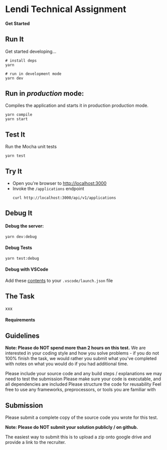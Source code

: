 # Lendi Technical Assignment

#### Get Started

## Run It

Get started developing...

```shell
# install deps
yarn

# run in development mode
yarn dev
```

## Run in _production_ mode:

Compiles the application and starts it in production production mode.

```shell
yarn compile
yarn start
```

## Test It

Run the Mocha unit tests

```shell
yarn test
```

## Try It

- Open you're browser to [http://localhost:3000](http://localhost:3000)
- Invoke the `/applications` endpoint
  ```shell
  curl http://localhost:3000/api/v1/applications
  ```

## Debug It

#### Debug the server:

```
yarn dev:debug
```

#### Debug Tests

```
yarn test:debug
```

#### Debug with VSCode

Add these [contents](https://github.com/cdimascio/generator-express-no-stress/blob/next/assets/.vscode/launch.json) to your `.vscode/launch.json` file


## The Task

xxx

#### Requirements


## Guidelines

**Note: Please do NOT spend more than 2 hours on this test.**
We are interested in your coding style and how you solve problems - if you do not 100% finish the task, 
we would rather you submit what you've completed with notes on what you would do if you had additional
time.

Please include your source code and any build steps / explanations we may need to test the submission
Please make sure your code is executable, and all dependencies are included
Please structure the code for reusability
Feel free to use any frameworks, preprocessors, or tools you are familiar with


## Submission
Please submit a complete copy of the source code you wrote for this test.

**Note: Please do NOT submit your solution publicly / on github.**

The easiest way to submit this is to upload a zip onto google drive and provide a link to the recruiter.
